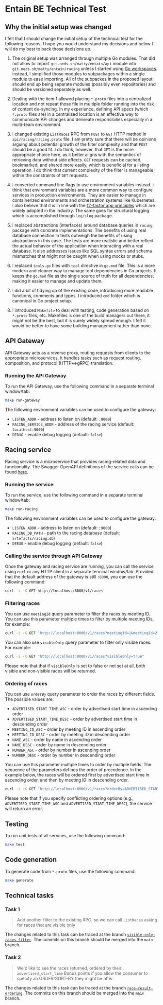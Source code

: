 # Entain BE Technical Test

## Why the initial setup was changed

I felt that I should change the initial setup of the technical test for the
following reasons. I hope you would understand my decisions and below I will do
my best to back those decisions up.

1. The original setup was arranged through multiple Go modules. That did not
   allow to import `git.neds.sh/matty/entain/api` module into
   `git.neds.sh/matty/entain/racing` unless I started using [Go workspaces](https://go.dev/doc/tutorial/workspaces).
   Instead, I simplified those modules to subpackages within a single module to
   ease importing. All of the subpackes in the proposed layout should end up
   being separate modules (possibly even repositories) and should be versioned
   separately as well.

1. Dealing with the item 1 allowed placing `*.proto` files into a centralized
   location and not repeat those file in multiple folder running into the risk
   of content de-syncing. In my experience, defining API specs (which `*.proto`
   files are) in a centralized location is an effective way to communicate API
   changes and delineate responsibilies especially in a multi-team environment.

1. I changed existing `ListRaces` RPC from `POST` to `GET` HTTP method in
   `api/racing/racing.proto` file. I am pretty sure that there will be opinions
   arguing about potential growth of the filter complexity and that `POST`
   should be a good fit. I do think, however, that `GET` is the more appropriate
   choice here, as it better aligns with the semantics of retrieving data
   without side effects. `GET` requests can be cached, bookmarked, and shared
   more easily, which is beneficial for a listing operation. I do think that
   current complexity of the filter is manageable within the constraints of
   `GET` requests.

1. I converted command line flags to use environment variables instead. I think
   that environment variables are a more common way to configure services in
   production environments. They are easier to manage in containerized
   environments and orchestration systems like Kubernetes. I also believe that
   it is in line with the [12-factor app principles](https://12factor.net) which
   are widely adopted in the industry. The same goes for structural logging
   which is accomplished through `log/slog` package.

1. I replaced abstractions (interfaces) around database queries in `racing`
   package with concrete implementations. The benefits of using real database
   connection in tests outweigh the benefits of using abstractions in this case.
   The tests are more realistic and better reflect the actual behavior of the
   application when interacting with a real database. It also addresses issues
   like SQL syntax errors and schema mismatches that might not be caught when
   using mocks or stubs.

1. I replaced `tools.go` files with `tool` directive in `go.mod` file. This is a
   more modern and cleaner way to manage tool dependencies in Go projects. It
   keeps the `go.mod` file as the single source of truth for all dependencies,
   making it easier to manage and update them.

1. I did a bit of tidying up of the existing code, introducing more readable
   functions, comments and types. I introduced `cmd` folder which is canonical
   in Go project setup.

1. I introduced `Makefile` to deal with testing, code generation based on
   `*.proto` files, etc. Makefiles is one of the build managers out there, it
   might not be the best, but it is surely widely spread enough. I felt it would
   be better to have some building management rather than none.

## API Gateway

API Gateway acts as a reverse proxy, routing requests from clients to the
appropriate microservices. It handles tasks such as request routing,
composition, and protocol (HTTP<->gRPC) translation.

### Running the API Gateway

To run the API Gateway, use the following command in a separate terminal
window/tab:

```bash
make run-gateway
```

The following environment variables can be used to configure the gateway:

- `LISTEN_ADDR` - address to listen on (default: `:8000`)
- `RACING_SERVICE_ADDR` - address of the racing service (default: `localhost:9000`)
- `DEBUG` - enable debug logging (default: `false`)

## Racing service

Racing service is a microservice that provides racing-related data and
functionality. The Swagger OpenAPI definitions of the service calls can be found
[here](./api/racing/racing.swagger.yaml).

### Running the service

To run the service, use the following command in a separate terminal window/tab:

```bash
make run-racing
```

The following environment variables can be used to configure the gateway:

- `LISTEN_ADDR` - address to listen on (default: `:9000`)
- `RACING_DB_PATH` - path to the racing database (default: `artefacts/racing.db`)
- `DEBUG` - enable debug logging (default: `false`)

### Calling the service through API Gateway

Once the gateway and racing service are running, you can call the service using
`curl` or any HTTP client in a separate terminal window/tab. Provided that the
default address of the gateway is still `:8000`, you can use the following
command:

```bash
curl -i -X GET http://localhost:8000/v1/races
```

### Filtering races

You can use `meetingId` query parameter to filter the races by meeting ID. You
can use this parameter multiple times to filter by multiple meeting IDs, for example:

```bash
curl -i -X GET "http://localhost:8000/v1/races?meetingId=1&meetingId=2"
```

You can also use `visibleOnly` query parameter to filter only visible races. For example:

```bash
curl -i -X GET "http://localhost:8000/v1/races?visibleOnly=true"
```

Please note that that if `visibleOnly` is set to false or not set at all, both
visible and non-visible races will be returned.

### Ordering of races

You can use `orderBy` query parameter to order the races by different fields. The
possible values are:

- `ADVERTISED_START_TIME_ASC` - order by advertised start time in ascending order
- `ADVERTISED_START_TIME_DESC` - order by advertised start time in descending order
- `MEETING_ID_ASC` - order by meeting ID in ascending order
- `MEETING_ID_DESC` - order by meeting ID in descending order
- `NAME_ASC` - order by name in ascending order
- `NAME_DESC` - order by name in descending order
- `NUMBER_ASC` - order by number in ascending order
- `NUMBER_DESC` - order by number in descending order

You can use this parameter multiple times to order by multiple fields. The sequence
of the parameters defines the order of precedence. In the example below, the
races will be ordered first by advertised start time in ascending order, and then
by meeting ID in descending order.

```bash
curl -i -X GET "http://localhost:8000/v1/races?orderBy=ADVERTISED_START_TIME_ASC&orderBy=MEETING_ID_DESC"
```

Please note that if you specify conflicting ordering options (e.g.,
`ADVERTISED_START_TIME_ASC` and `ADVERTISED_START_TIME_DESC`), the service will
return an error.

## Testing

To run unit tests of all services, use the following command:

```bash
make test
```

## Code generation

To generate code from `*.proto` files, use the following command:

```bash
make generate
```

## Technical tasks

### Task 1

> Add another filter to the existing RPC, so we can call `ListRaces` asking for
> races that are visible only

The changes related to this task can be traced at the branch
[`visible-only-races-filter`](https://github.com/danilvpetrov/entain/tree/visible-only-races-filter).
The commits on this branch should be merged into the `main` branch.

### Task 2

> We'd like to see the races returned, ordered by their `advertised_start_time`
> Bonus points if you allow the consumer to specify an ORDER/SORT-BY they might be after.

The changes related to this task can be traced at the branch
[`race-result-ordering`](https://github.com/danilvpetrov/entain/tree/race-result-ordering).
The commits on this branch should be merged into the `main` branch.
